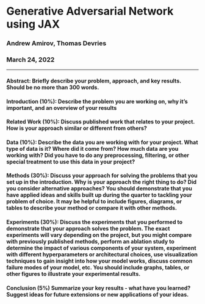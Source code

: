 # **Generative Adversarial Network using JAX**
### Andrew Amirov, Thomas Devries
### March 24, 2022

---

#### Abstract: Briefly describe your problem, approach, and key results. Should be no more than 300 words.
    
#### Introduction (10%): Describe the problem you are working on, why it’s important, and an overview of your results
    
####  Related Work (10%): Discuss published work that relates to your project. How is your approach similar or different from others?
    
####  Data (10%): Describe the data you are working with for your project. What type of data is it? Where did it come from? How much data are you working with? Did you have to do any preprocessing, filtering, or other special treatment to use this data in your project?
    
#### Methods (30%): Discuss your approach for solving the problems that you set up in the introduction. Why is your approach the right thing to do? Did you consider alternative approaches? You should demonstrate that you have applied ideas and skills built up during the quarter to tackling your problem of choice. It may be helpful to include figures, diagrams, or tables to describe your method or compare it with other methods.
    
####  Experiments (30%): Discuss the experiments that you performed to demonstrate that your approach solves the problem. The exact experiments will vary depending on the project, but you might compare with previously published methods, perform an ablation study to determine the impact of various components of your system, experiment with different hyperparameters or architectural choices, use visualization techniques to gain insight into how your model works, discuss common failure modes of your model, etc. You should include graphs, tables, or other figures to illustrate your experimental results.
    
#### Conclusion (5%) Summarize your key results - what have you learned? Suggest ideas for future extensions or new applications of your ideas.
